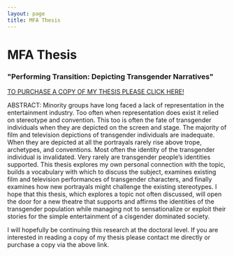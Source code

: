 ```yaml
---
layout: page
title: MFA Thesis
---
```

<h1>MFA Thesis</h1>

<h3>"Performing Transition: Depicting Transgender Narratives"</h3>
<p>
<a href="https://payhip.com/b/A0BV">TO PURCHASE A COPY OF MY THESIS PLEASE CLICK HERE!</a></p>

<p>
ABSTRACT: Minority groups have long faced a lack of representation in the entertainment industry. Too often when representation does exist it relied on stereotype and convention. This too is often the fate of transgender individuals when they are depicted on the screen and stage. The majority of film and television depictions of transgender individuals are inadequate. When they are depicted at all the portrayals rarely rise above trope, archetypes, and conventions. Most often the identity of the transgender individual is invalidated. Very rarely are transgender people’s identities supported. This thesis explores my own personal connection with the topic, builds a vocabulary with which to discuss the subject, examines existing film and television performances of transgender characters, and finally examines how new portrayals might challenge the existing stereotypes. I hope that this thesis, which explores a topic not often discussed, will open the door for a new theatre that supports and affirms the identities of the transgender population while managing not to sensationalize or exploit their stories for the simple entertainment of a cisgender dominated society.</p>

<p>I will hopefully be continuing this research at the doctoral level. If you are interested in reading a copy of my thesis please contact me directly or purchase a copy via the above link. </p>
